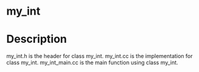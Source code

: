 # my_int

# Description
my_int.h is the header for class my_int. 
my_int.cc is the implementation for class my_int. 
my_int_main.cc is the main function using class my_int. 
